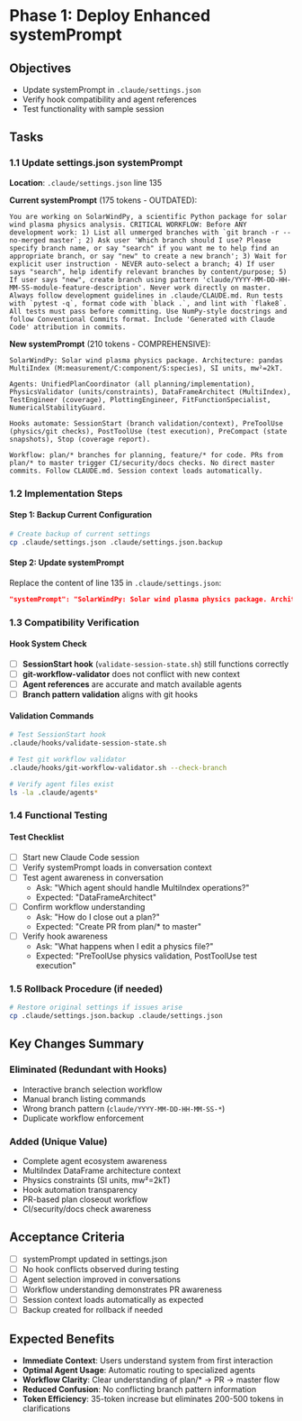 # Phase 1: Deploy Enhanced systemPrompt

## Objectives
- Update systemPrompt in `.claude/settings.json`
- Verify hook compatibility and agent references
- Test functionality with sample session

## Tasks

### 1.1 Update settings.json systemPrompt
**Location**: `.claude/settings.json` line 135

**Current systemPrompt** (175 tokens - OUTDATED):
```
You are working on SolarWindPy, a scientific Python package for solar wind plasma physics analysis. CRITICAL WORKFLOW: Before ANY development work: 1) List all unmerged branches with `git branch -r --no-merged master`; 2) Ask user 'Which branch should I use? Please specify branch name, or say "search" if you want me to help find an appropriate branch, or say "new" to create a new branch'; 3) Wait for explicit user instruction - NEVER auto-select a branch; 4) If user says "search", help identify relevant branches by content/purpose; 5) If user says "new", create branch using pattern 'claude/YYYY-MM-DD-HH-MM-SS-module-feature-description'. Never work directly on master. Always follow development guidelines in .claude/CLAUDE.md. Run tests with `pytest -q`, format code with `black .`, and lint with `flake8`. All tests must pass before committing. Use NumPy-style docstrings and follow Conventional Commits format. Include 'Generated with Claude Code' attribution in commits.
```

**New systemPrompt** (210 tokens - COMPREHENSIVE):
```
SolarWindPy: Solar wind plasma physics package. Architecture: pandas MultiIndex (M:measurement/C:component/S:species), SI units, mw²=2kT.

Agents: UnifiedPlanCoordinator (all planning/implementation), PhysicsValidator (units/constraints), DataFrameArchitect (MultiIndex), TestEngineer (coverage), PlottingEngineer, FitFunctionSpecialist, NumericalStabilityGuard.

Hooks automate: SessionStart (branch validation/context), PreToolUse (physics/git checks), PostToolUse (test execution), PreCompact (state snapshots), Stop (coverage report).

Workflow: plan/* branches for planning, feature/* for code. PRs from plan/* to master trigger CI/security/docs checks. No direct master commits. Follow CLAUDE.md. Session context loads automatically.
```

### 1.2 Implementation Steps

#### Step 1: Backup Current Configuration
```bash
# Create backup of current settings
cp .claude/settings.json .claude/settings.json.backup
```

#### Step 2: Update systemPrompt
Replace the content of line 135 in `.claude/settings.json`:

```json
"systemPrompt": "SolarWindPy: Solar wind plasma physics package. Architecture: pandas MultiIndex (M:measurement/C:component/S:species), SI units, mw²=2kT.\n\nAgents: UnifiedPlanCoordinator (all planning/implementation), PhysicsValidator (units/constraints), DataFrameArchitect (MultiIndex), TestEngineer (coverage), PlottingEngineer, FitFunctionSpecialist, NumericalStabilityGuard.\n\nHooks automate: SessionStart (branch validation/context), PreToolUse (physics/git checks), PostToolUse (test execution), PreCompact (state snapshots), Stop (coverage report).\n\nWorkflow: plan/* branches for planning, feature/* for code. PRs from plan/* to master trigger CI/security/docs checks. No direct master commits. Follow CLAUDE.md. Session context loads automatically."
```

### 1.3 Compatibility Verification

#### Hook System Check
- [ ] **SessionStart hook** (`validate-session-state.sh`) still functions correctly
- [ ] **git-workflow-validator** does not conflict with new context
- [ ] **Agent references** are accurate and match available agents
- [ ] **Branch pattern validation** aligns with git hooks

#### Validation Commands
```bash
# Test SessionStart hook
.claude/hooks/validate-session-state.sh

# Test git workflow validator
.claude/hooks/git-workflow-validator.sh --check-branch

# Verify agent files exist
ls -la .claude/agents*
```

### 1.4 Functional Testing

#### Test Checklist
- [ ] Start new Claude Code session
- [ ] Verify systemPrompt loads in conversation context
- [ ] Test agent awareness in conversation
  - Ask: "Which agent should handle MultiIndex operations?"
  - Expected: "DataFrameArchitect"
- [ ] Confirm workflow understanding
  - Ask: "How do I close out a plan?"
  - Expected: "Create PR from plan/* to master"
- [ ] Verify hook awareness
  - Ask: "What happens when I edit a physics file?"
  - Expected: "PreToolUse physics validation, PostToolUse test execution"

### 1.5 Rollback Procedure (if needed)
```bash
# Restore original settings if issues arise
cp .claude/settings.json.backup .claude/settings.json
```

## Key Changes Summary

### Eliminated (Redundant with Hooks)
- Interactive branch selection workflow
- Manual branch listing commands  
- Wrong branch pattern (`claude/YYYY-MM-DD-HH-MM-SS-*`)
- Duplicate workflow enforcement

### Added (Unique Value)
- Complete agent ecosystem awareness
- MultiIndex DataFrame architecture context
- Physics constraints (SI units, mw²=2kT)
- Hook automation transparency
- PR-based plan closeout workflow
- CI/security/docs check awareness

## Acceptance Criteria
- [ ] systemPrompt updated in settings.json
- [ ] No hook conflicts observed during testing
- [ ] Agent selection improved in conversations
- [ ] Workflow understanding demonstrates PR awareness
- [ ] Session context loads automatically as expected
- [ ] Backup created for rollback if needed

## Expected Benefits
- **Immediate Context**: Users understand system from first interaction
- **Optimal Agent Usage**: Automatic routing to specialized agents
- **Workflow Clarity**: Clear understanding of plan/* → PR → master flow
- **Reduced Confusion**: No conflicting branch pattern information
- **Token Efficiency**: 35-token increase but eliminates 200-500 tokens in clarifications